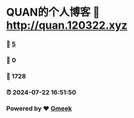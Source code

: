# QUAN的个人博客 :link: http://quan.120322.xyz 
### :page_facing_up: [5](http://quan.120322.xyz/tag.html) 
### :speech_balloon: 0 
### :hibiscus: 1728 
### :alarm_clock: 2024-07-22 16:51:50 
### Powered by :heart: [Gmeek](https://github.com/Meekdai/Gmeek)

